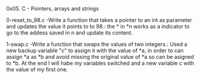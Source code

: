 0x05. C - Pointers, arrays and strings

0-reset_to_98.c -Write a function that takes a pointer to an int as parameter and updates the value it points to to 98.: the * in *n works as a indicator to go to the addess saved in n and update its content.

1-swap.c -Write a function that swaps the values of two integers.: Used a new backup variable "c" to assign it with the value of *a, in order to can assign *a as *b and avoid missing the original value of *a so can be asigned to *b. At the end I will habe my variables switched and a new variable c with the value of my first one. 
